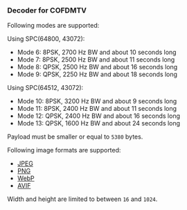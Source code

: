 
### Decoder for COFDMTV

Following modes are supported:

Using SPC(64800, 43072):
* Mode 6: 8PSK, 2700 Hz BW and about 10 seconds long
* Mode 7: 8PSK, 2500 Hz BW and about 11 seconds long
* Mode 8: QPSK, 2500 Hz BW and about 16 seconds long
* Mode 9: QPSK, 2250 Hz BW and about 18 seconds long

Using SPC(64512, 43072):
* Mode 10: 8PSK, 3200 Hz BW and about 9 seconds long
* Mode 11: 8PSK, 2400 Hz BW and about 11 seconds long
* Mode 12: QPSK, 2400 Hz BW and about 16 seconds long
* Mode 13: QPSK, 1600 Hz BW and about 24 seconds long

Payload must be smaller or equal to ```5380``` bytes.

Following image formats are supported:

* [JPEG](https://en.wikipedia.org/wiki/JPEG)
* [PNG](https://en.wikipedia.org/wiki/Portable_Network_Graphics)
* [WebP](https://en.wikipedia.org/wiki/WebP)
* [AVIF](https://en.wikipedia.org/wiki/AVIF)

Width and height are limited to between ```16``` and ```1024```.


